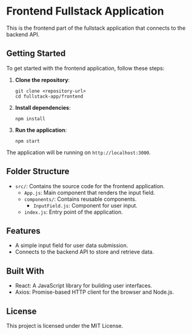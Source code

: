 # Frontend Fullstack Application

This is the frontend part of the fullstack application that connects to the backend API. 

## Getting Started

To get started with the frontend application, follow these steps:

1. **Clone the repository**:
   ```
   git clone <repository-url>
   cd fullstack-app/frontend
   ```

2. **Install dependencies**:
   ```
   npm install
   ```

3. **Run the application**:
   ```
   npm start
   ```

The application will be running on `http://localhost:3000`.

## Folder Structure

- `src/`: Contains the source code for the frontend application.
  - `App.js`: Main component that renders the input field.
  - `components/`: Contains reusable components.
    - `InputField.js`: Component for user input.
  - `index.js`: Entry point of the application.

## Features

- A simple input field for user data submission.
- Connects to the backend API to store and retrieve data.

## Built With

- React: A JavaScript library for building user interfaces.
- Axios: Promise-based HTTP client for the browser and Node.js.

## License

This project is licensed under the MIT License.